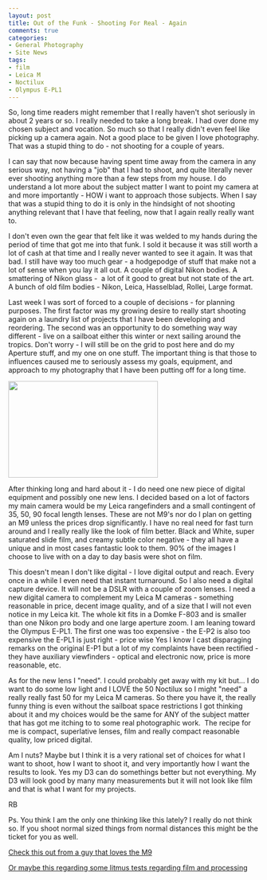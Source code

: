 ```yaml
---
layout: post
title: Out of the Funk - Shooting For Real - Again
comments: true
categories:
- General Photography
- Site News
tags:
- film
- Leica M
- Noctilux
- Olympus E-PL1
---
```

So, long time readers might remember that I really haven't shot seriously in about 2 years or so. I really needed to take a long break. I had over done my chosen subject and vocation. So much so that I really didn't even feel like picking up a camera again. Not a good place to be given I love photography. That was a stupid thing to do - not shooting for a couple of years.

I can say that now because having spent time away from the camera in any serious way, not having a "job" that I had to shoot, and quite literally never ever shooting anything more than a few steps from my house. I do understand a lot more about the subject matter I want to point my camera at and more importantly - HOW i want to approach those subjects. When I say that was a stupid thing to do it is only in the hindsight of not shooting anything relevant that I have that feeling, now that I again really really want to.

I don't even own the gear that felt like it was welded to my hands during the period of time that got me into that funk. I sold it because it was still worth a lot of cash at that time and I really never wanted to see it again. It was that bad. I still have way too much gear - a hodgepodge of stuff that make not a lot of sense when you lay it all out. A couple of digital Nikon bodies. A smattering of Nikon glass -  a lot of it good to great but not state of the art. A bunch of old film bodies - Nikon, Leica, Hasselblad, Rollei, Large format.

Last week I was sort of forced to a couple of decisions - for planning purposes. The first factor was my growing desire to really start shooting again on a laundry list of projects that I have been developing and reordering. The second was an opportunity to do something way way different - live on a sailboat either this winter or next sailing around the tropics. Don't worry - I will still be on the grid to post here and do my Aperture stuff, and my one on one stuff. The important thing is that those to influences caused me to seriously assess my goals, equipment, and approach to my photography that I have been putting off for a long time.

<a rel="lightbox" href="http://photo.rwboyer.com/wp-content/uploads/2010/08/199000301.jpg"><img class="alignnone size-medium wp-image-1992" title="199000301" src="http://photo.rwboyer.com/wp-content/uploads/2010/08/199000301-300x194.jpg" alt="" width="300" height="194" /></a>

After thinking long and hard about it - I do need one new piece of digital equipment and possibly one new lens. I decided based on a lot of factors my main camera would be my Leica rangefinders and a small contingent of 35, 50, 90 focal length lenses. These are not M9's nor do I plan on getting an M9 unless the prices drop significantly. I have no real need for fast turn around and I really really like the look of film better. Black and White, super saturated slide film, and creamy subtle color negative - they all have a unique and in most cases fantastic look to them. 90% of the images I choose to live with on a day to day basis were shot on film.

This doesn't mean I don't like digital - I love digital output and reach. Every once in a while I even need that instant turnaround. So I also need a digital capture device. It will not be a DSLR with a couple of zoom lenses. I need a new digital camera to complement my Leica M cameras - something reasonable in price, decent image quality, and of a size that I will not even notice in my Leica kit. The whole kit fits in a Domke F-803 and is smaller than one Nikon pro body and one large aperture zoom. I am leaning toward the Olympus E-PL1. The first one was too expensive - the E-P2 is also too expensive the E-PL1 is just right - price wise Yes I know I cast disparaging remarks on the original E-P1 but a lot of my complaints have been rectified - they have auxiliary viewfinders - optical and electronic now, price is more reasonable, etc.

As for the new lens I "need". I could probably get away with my kit but... I do want to do some low light and I LOVE the 50 Noctilux so I might "need" a really really fast 50 for my Leica M cameras. So there you have it, the really funny thing is even without the sailboat space restrictions I got thinking about it and my choices would be the same for ANY of the subject matter that has got me itching to to some real photographic work.  The recipe for me is compact, superlative lenses, film and really compact reasonable quality, low priced digital.

Am I nuts? Maybe but I think it is a very rational set of choices for what I want to shoot, how I want to shoot it, and very importantly how I want the results to look. Yes my D3 can do somethings better but not everything. My D3 will look good by many many measurements but it will not look like film and that is what I want for my projects.

RB

Ps. You think I am the only one thinking like this lately? I really do not think so. If you shoot normal sized things from normal distances this might be the ticket for you as well.

<a href="http://www.stevehuffphoto.com/2010/04/01/leica-m9-vs-leica-m6-part-1/">Check this out from a guy that loves the M9</a>

<a href="http://www.stevehuffphoto.com/2010/05/13/is-film-making-a-comeback-why-indeed-it-is/">Or maybe this regarding some litmus tests regarding film and processing</a>